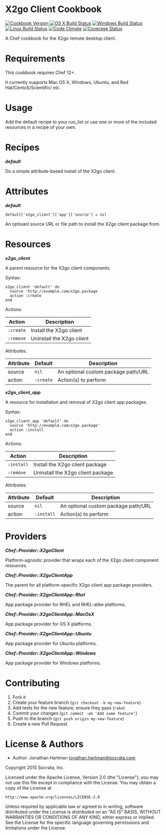 X2go Client Cookbook
====================
[![Cookbook Version](https://img.shields.io/cookbook/v/x2go-client.svg)][cookbook]
[![OS X Build Status](https://img.shields.io/travis/socrata-cookbooks/chef-x2go-client.svg)][travis]
[![Windows Build Status](https://img.shields.io/appveyor/ci/socrata-cookbooks/chef-x2go-client.svg)][appveyor]
[![Linux Build Status](https://img.shields.io/circleci/project/socrata-cookbooks/chef-x2go-client.svg)][circle]
[![Code Climate](https://img.shields.io/codeclimate/github/socrata-cookbooks/chef-x2go-client.svg)][codeclimate]
[![Coverage Status](https://img.shields.io/coveralls/socrata-cookbooks/chef-x2go-client.svg)][coveralls]

[cookbook]: https://supermarket.chef.io/cookbooks/x2go-client
[travis]: https://travis-ci.org/socrata-cookbooks/chef-x2go-client
[appveyor]: https://ci.appveyor.com/project/socrata-cookbooks/chef-x2go-client
[circle]: https://circleci.com/gh/socrata-cookbooks/chef-x2go-client
[codeclimate]: https://codeclimate.com/github/socrata-cookbooks/chef-x2go-client
[coveralls]: https://coveralls.io/r/socrata-cookbooks/chef-x2go-client

A Chef cookbook for the X2go remote desktop client.

Requirements
============

This cookbook requires Chef 12+.

It currently supports Mac OS X, Windows, Ubuntu, and Red Hat/CentoS/Scientific/
etc.

Usage
=====

Add the default recipe to your run_list or use one or more of the included
resources in a recipe of your own.

Recipes
=======

***default***

Do a simple attribute-based install of the X2go client.

Attributes
==========

***default***

    default['x2go_client']['app']['source'] = nil

An optioanl source URL or file path to install the X2go client package from.

Resources
=========

***x2go_client***

A parent resource for the X2go client components.

Syntax:

    x2go_client 'default' do
      source 'http://example.com/x2go.package
      action :create
    end

Actions:

| Action    | Description               |
|-----------|---------------------------|
| `:create` | Install the X2go client   |
| `:remove` | Uninstall the X2go client |

Attributes:

| Attribute | Default   | Description                         |
|-----------|-----------|-------------------------------------|
| source    | `nil`     | An optional custom package path/URL |
| action    | `:create` | Action(s) to perform                |

***x2go_client_app***

A resource for installation and removal of X2go client app packages.

Syntax:

    x2go_client_app 'default' do
      source 'http://example.com/x2go.package'
      action :install
    end

Actions:

| Action     | Description                       |
|------------|-----------------------------------|
| `:install` | Install the X2go client package   |
| `:remove`  | Uninstall the X2go client package |

Attributes:

| Attribute | Default    | Description                         |
|-----------|------------|-------------------------------------|
| source    | `nil`      | An optional custom package path/URL |
| action    | `:install` | Action(s) to perform                |

Providers
=========

***Chef::Provider::X2goClient***

Platform-agnostic provider that wraps each of the X2go client component
resources.

***Chef::Provider::X2goClientApp***

The parent for all platform-specific X2go client app package providers.

***Chef::Provider::X2goClientApp::Rhel***

App package provider for RHEL and RHEL-alike platforms.

***Chef::Provider::X2goClientApp::MacOsX***

App package provider for OS X platforms.

***Chef::Provider::X2goClientApp::Ubuntu***

App package provider for Ubuntu platforms.


***Chef::Provider::X2goClientApp::Windows***

App package provider for Windows platforms.

Contributing
============

1. Fork it
2. Create your feature branch (`git checkout -b my-new-feature`)
3. Add tests for the new feature; ensure they pass (`rake`)
4. Commit your changes (`git commit -am 'Add some feature'`)
5. Push to the branch (`git push origin my-new-feature`)
6. Create a new Pull Request

License & Authors
=================
- Author: Jonathan Hartman <jonathan.hartman@socrata.com>

Copyright 2015 Socrata, Inc.

Licensed under the Apache License, Version 2.0 (the "License");
you may not use this file except in compliance with the License.
You may obtain a copy of the License at

    http://www.apache.org/licenses/LICENSE-2.0

Unless required by applicable law or agreed to in writing, software
distributed under the License is distributed on an "AS IS" BASIS,
WITHOUT WARRANTIES OR CONDITIONS OF ANY KIND, either express or implied.
See the License for the specific language governing permissions and
limitations under the License.

